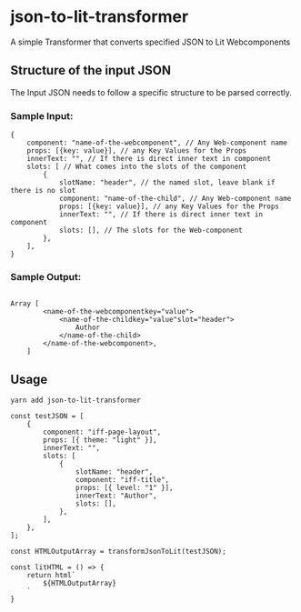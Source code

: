 # json-to-lit-transformer

A simple Transformer that converts specified JSON to Lit Webcomponents

## Structure of the input JSON

The Input JSON needs to follow a specific structure to be parsed correctly.

### Sample Input:

```
{
    component: "name-of-the-webcomponent", // Any Web-component name
    props: [{key: value}], // any Key Values for the Props
    innerText: "", // If there is direct inner text in component
    slots: [ // What comes into the slots of the component
        {
            slotName: "header", // the named slot, leave blank if there is no slot
            component: "name-of-the-child", // Any Web-component name
            props: [{key: value}], // any Key Values for the Props
            innerText: "", // If there is direct inner text in component
            slots: [], // The slots for the Web-component
        },
    ],
}
```

### Sample Output:

```

Array [
        <name-of-the-webcomponentkey="value">
            <name-of-the-childkey="value"slot="header">
                Author
            </name-of-the-child>
        </name-of-the-webcomponent>,
    ]

```

## Usage

```
yarn add json-to-lit-transformer
```

```
const testJSON = [
    {
        component: "iff-page-layout",
        props: [{ theme: "light" }],
        innerText: "",
        slots: [
            {
                slotName: "header",
                component: "iff-title",
                props: [{ level: "1" }],
                innerText: "Author",
                slots: [],
            },
        ],
    },
];

const HTMLOutputArray = transformJsonToLit(testJSON);

const litHTML = () => {
    return html`
        ${HTMLOutputArray}
    `
}
```
